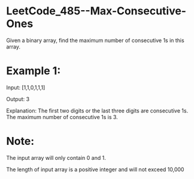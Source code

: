 # LeetCode_485--Max-Consecutive-Ones

Given a binary array, find the maximum number of consecutive 1s in this array.

# Example 1:

Input: [1,1,0,1,1,1]

Output: 3

Explanation: The first two digits or the last three digits are consecutive 1s.
    The maximum number of consecutive 1s is 3.

# Note:

The input array will only contain 0 and 1.

The length of input array is a positive integer and will not exceed 10,000
